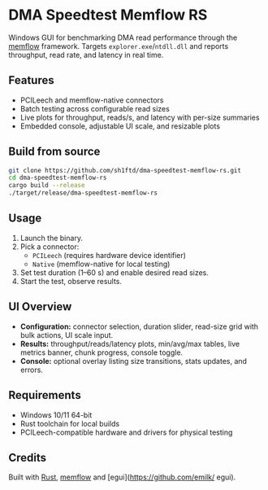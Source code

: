 # DMA Speedtest Memflow RS

Windows GUI for benchmarking DMA read performance through the [memflow](https://github.com/memflow/memflow) framework. Targets `explorer.exe`/`ntdll.dll` and reports throughput, read rate, and latency in real time.

## Features

- PCILeech and memflow-native connectors
- Batch testing across configurable read sizes
- Live plots for throughput, reads/s, and latency with per-size summaries
- Embedded console, adjustable UI scale, and resizable plots

## Build from source

```bash
git clone https://github.com/sh1ftd/dma-speedtest-memflow-rs.git
cd dma-speedtest-memflow-rs
cargo build --release
./target/release/dma-speedtest-memflow-rs
```

## Usage

1. Launch the binary.
2. Pick a connector:
   - `PCILeech` (requires hardware device identifier)
   - `Native` (memflow-native for local testing)
3. Set test duration (1–60 s) and enable desired read sizes.
4. Start the test, observe results.

## UI Overview

- **Configuration:** connector selection, duration slider, read-size grid with bulk actions, UI scale input.
- **Results:** throughput/reads/latency plots, min/avg/max tables, live metrics banner, chunk progress, console toggle.
- **Console:** optional overlay listing size transitions, stats updates, and errors.

## Requirements

- Windows 10/11 64-bit
- Rust toolchain for local builds
- PCILeech-compatible hardware and drivers for physical testing

## Credits

Built with [Rust](https://www.rust-lang.org/), [memflow](https://github.com/memflow/memflow) and [egui](https://github.com/emilk/
egui).
